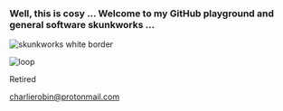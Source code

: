 ### Well, this is cosy … Welcome to my GitHub playground and general software skunkworks …

![skunkworks white border](https://github.com/user-attachments/assets/8bdd3150-847d-49e0-a106-771dfea0eed1)

![loop](https://github.com/charlierobin/charlierobin/assets/10506323/45c0166a-eaad-4a92-9fc7-4a71901c0dad)

Retired

charlierobin@protonmail.com
